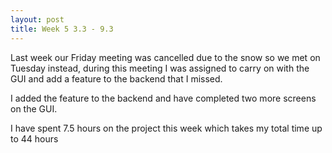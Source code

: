 ```yaml
---
layout: post
title: Week 5 3.3 - 9.3
---
```


Last week our Friday meeting was cancelled due to the snow so we met on Tuesday instead, during this meeting I was assigned to carry on with the GUI and add a feature to the backend that I missed.

I added the feature to the backend and have completed two more screens on the GUI.

I have spent 7.5 hours on the project this week which takes my total time up to 44 hours

